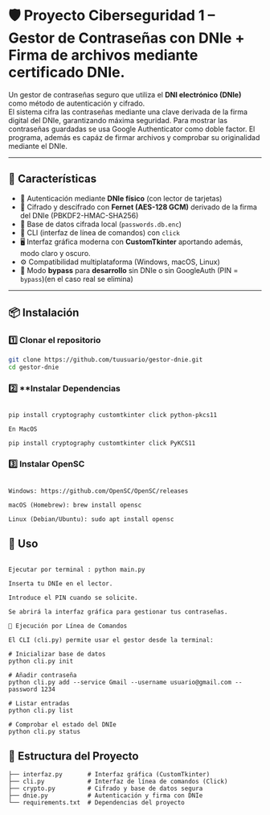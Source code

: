 # 🛡️ Proyecto Ciberseguridad 1 – Gestor de Contraseñas con DNIe + Firma de archivos mediante certificado DNIe.

Un gestor de contraseñas seguro que utiliza el **DNI electrónico (DNIe)** como método de autenticación y cifrado.  
El sistema cifra las contraseñas mediante una clave derivada de la firma digital del DNIe, garantizando máxima seguridad.
Para mostrar las contraseñas guardadas se usa Google Authenticator como doble factor.
El programa, además es capáz de firmar archivos y comprobar su originalidad mediante el DNIe.

---

## 🚀 Características

- 🔐 Autenticación mediante **DNIe físico** (con lector de tarjetas)
- 🧠 Cifrado y descifrado con **Fernet (AES-128 GCM)** derivado de la firma del DNIe (PBKDF2-HMAC-SHA256)
- 💾 Base de datos cifrada local (`passwords.db.enc`)
- 🧰 CLI (interfaz de línea de comandos) con `click`
- 🖥️ Interfaz gráfica moderna con **CustomTkinter** aportando además, modo claro y oscuro.
- ⚙️ Compatibilidad multiplataforma (Windows, macOS, Linux)
- 🪪 Modo **bypass** para **desarrollo** sin DNIe o sin GoogleAuth (PIN = `bypass`)(en el caso real se elimina)

---

## 📦 Instalación

### 1️⃣ Clonar el repositorio

```bash
git clone https://github.com/tuusuario/gestor-dnie.git
cd gestor-dnie
```

### 2️⃣ **Instalar Dependencias

```En Windows/Linux:

pip install cryptography customtkinter click python-pkcs11

En MacOS

pip install cryptography customtkinter click PyKCS11
```

### 3️⃣ Instalar OpenSC

```El DNIe requiere los controladores de OpenSC:

Windows: https://github.com/OpenSC/OpenSC/releases

macOS (Homebrew): brew install opensc

Linux (Debian/Ubuntu): sudo apt install opensc
```

## 🧰 Uso

```🔹 Ejecución con Interfaz Gráfica (Programa Principal)

Ejecutar por terminal : python main.py

Inserta tu DNIe en el lector.

Introduce el PIN cuando se solicite.

Se abrirá la interfaz gráfica para gestionar tus contraseñas.

🔹 Ejecución por Línea de Comandos

El CLI (cli.py) permite usar el gestor desde la terminal:

# Inicializar base de datos
python cli.py init

# Añadir contraseña
python cli.py add --service Gmail --username usuario@gmail.com --password 1234

# Listar entradas
python cli.py list

# Comprobar el estado del DNIe
python cli.py status
```

## 🔑 Estructura del Proyecto
```├── main.py           # Punto de entrada principal con GUI
├── interfaz.py       # Interfaz gráfica (CustomTkinter)
├── cli.py            # Interfaz de línea de comandos (Click)
├── crypto.py         # Cifrado y base de datos segura
├── dnie.py           # Autenticación y firma con DNIe
└── requirements.txt  # Dependencias del proyecto
```








